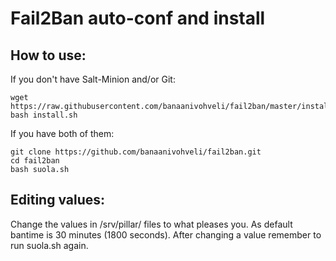 # Fail2Ban auto-conf and install

## How to use:

If you don't have Salt-Minion and/or Git:

	wget https://raw.githubusercontent.com/banaanivohveli/fail2ban/master/install.sh
	bash install.sh

If you have both of them:

	git clone https://github.com/banaanivohveli/fail2ban.git
	cd fail2ban
	bash suola.sh

## Editing values:

Change the values in /srv/pillar/ files to what pleases you. As default bantime is 30 minutes (1800 seconds).
After changing a value remember to run suola.sh again.

